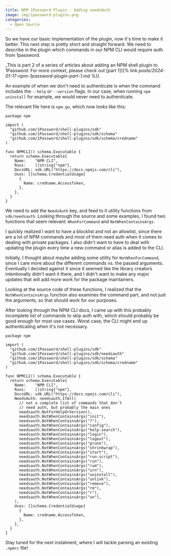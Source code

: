 ```yaml
---
title: NPM 1Password Plugin - Adding needsAuth
image: img/1password-plugins.png
categories:
  - Open Source
---
```


So we have our basic implementation of the plugin, now it's time to make it better. This next step is pretty short and straight forward. We need to describe in the plugin which commands in our NPM CLI would require auth from 1password.

_This is part 2 of a series of articles about adding an NPM shell plugin to 1Password. For more context, please check out [part 1]({% link _posts/2024-01-17-npm-1password-plugin-part-1.md %})._

An example of when we don't need to authenticate is when the command includes the `--help` or `--version` flags. In our case, when running `npm uninstall` for example, we would never need to authenticate.

The relevant file here is `npm.go`, which now looks like this:

```golang
package npm

import (
  "github.com/1Password/shell-plugins/sdk"
  "github.com/1Password/shell-plugins/sdk/schema"
  "github.com/1Password/shell-plugins/sdk/schema/credname"
)

func NPMCLI() schema.Executable {
  return schema.Executable{
    Name:    "NPM CLI",
    Runs:    []string{"npm"},
    DocsURL: sdk.URL("https://docs.npmjs.com/cli"),
    Uses: []schema.CredentialUsage{
      {
        Name: credname.AccessToken,
      },
    },
  }
}
```

We need to add the `NeedsAuth` key, and feed to it utility functions from `sdk/needsauth`. Looking through the source and some examples, I found two functions that seem relevant: `WhenForCommand` and `NotWhenContainsArgs`.

I quickly realized I want to have a blocklist and not an allowlist, since there are a lot of NPM commands and most of them need auth when it comes to dealing with private packages. I also didn't want to have to deal with updating the plugin every time a new command or alias is added to the CLI.

Initially, I thought about maybe adding some utility for `NotWhenForCommand`, since I care more about the different commands vs. the passed arguments. Eventually I decided against it since it seemed like the library creators intentionally didn't want it there, and I didn't want to make any major updates that will add more work for the package maintainers.

Looking at the source code of these functions, I realized that the `NotWhenContainsArgs` function also examines the command part, and not just the arguments, so that should work for our purposes.

After looking through the NPM CLI docs, I came up with this probably incomplete list of commands to skip auth with, which should probably be good enough for most use cases. Worst case, the CLI might end up authenticating when it's not necessary.

```
package npm

import (
  "github.com/1Password/shell-plugins/sdk"
  "github.com/1Password/shell-plugins/sdk/needsauth"
  "github.com/1Password/shell-plugins/sdk/schema"
  "github.com/1Password/shell-plugins/sdk/schema/credname"
)

func NPMCLI() schema.Executable {
  return schema.Executable{
    Name:    "NPM CLI",
    Runs:    []string{"npm"},
    DocsURL: sdk.URL("https://docs.npmjs.com/cli"),
    NeedsAuth: needsauth.IfAll(
      // not a complete list of commands that don't
      // need auth, but probably the main ones
      needsauth.NotForHelpOrVersion(),
      needsauth.NotWhenContainsArgs("init"),
      needsauth.NotWhenContainsArgs("?"),
      needsauth.NotWhenContainsArgs("config"),
      needsauth.NotWhenContainsArgs("help-search"),
      needsauth.NotWhenContainsArgs("login"),
      needsauth.NotWhenContainsArgs("logout"),
      needsauth.NotWhenContainsArgs("prune"),
      needsauth.NotWhenContainsArgs("shrinkwrap"),
      needsauth.NotWhenContainsArgs("start"),
      needsauth.NotWhenContainsArgs("run-script"),
      needsauth.NotWhenContainsArgs("run"),
      needsauth.NotWhenContainsArgs("rum"),
      needsauth.NotWhenContainsArgs("urn"),
      needsauth.NotWhenContainsArgs("uninstall"),
      needsauth.NotWhenContainsArgs("unlink"),
      needsauth.NotWhenContainsArgs("remove"),
      needsauth.NotWhenContainsArgs("rm"),
      needsauth.NotWhenContainsArgs("r"),
      needsauth.NotWhenContainsArgs("un"),
    ),
    Uses: []schema.CredentialUsage{
      {
        Name: credname.AccessToken,
      },
    },
  }
}

```

Stay tuned for the next instalment, where I will tackle parsing an existing `.npmrc` file!
